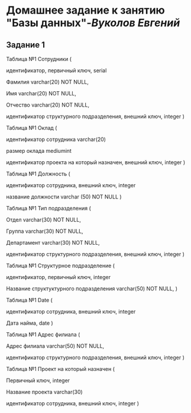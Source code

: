 # **Домашнее задание к занятию "Базы данных"**-***Вуколов Евгений***

## **Задание 1**

 Таблица №1 Сотрудники (

идентификатор, первичный ключ, serial

Фамилия  varchar(20) NOT NULL,

Имя      varchar(20) NOT NULL,

Отчество varchar(20) NOT NULL,

идентификатор структурного подразделения, внешний ключ, integer )

 Таблица №1 Оклад (

идентификатор сотрудника varchar(20)
 
размер оклада mediumint
 
идентификатор проекта на который назначен, внешний ключ, integer )

 Таблица №1 Должность (

идентификатор сотрудника, внешний ключ, integer

название должности varchar (50) NOT NULL )

 Таблица №1 Тип подразделения (

Отдел varchar(30) NOT NULL,

Группа varchar(30) NOT NULL,

Департамент varchar(30) NOT NULL,

идентификатор структурного подразделения, внешний ключ, integer )

 Таблица №1 Структурное подразделение (

идентификатор, первичный ключ, integer

Название структуктурного подразделения varchar(50) NOT NULL,
)

 Таблица №1 Date (

идентификатор сотрудника, внешний ключ, integer

Дата найма, date )

 Таблица №1 Адрес филиала (

Адрес филиала varchar(50) NOT NULL,

идентификатор структурного подразделения, внешний ключ, integer )

 Таблица №1 Проект на который назначен (

Первичный ключ, integer
 
Название проекта varchar(30)

идентификатор сотрудника, внешний ключ, integer )





 
